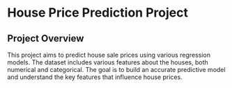 # House Price Prediction Project

## Project Overview

This project aims to predict house sale prices using various regression models. The dataset includes various features about the houses, both numerical and categorical. The goal is to build an accurate predictive model and understand the key features that influence house prices.

